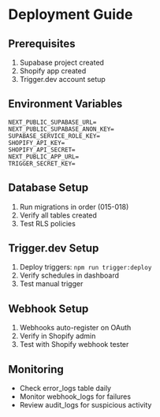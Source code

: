# Deployment Guide

## Prerequisites
1. Supabase project created
2. Shopify app created
3. Trigger.dev account setup

## Environment Variables
```env
NEXT_PUBLIC_SUPABASE_URL=
NEXT_PUBLIC_SUPABASE_ANON_KEY=
SUPABASE_SERVICE_ROLE_KEY=
SHOPIFY_API_KEY=
SHOPIFY_API_SECRET=
NEXT_PUBLIC_APP_URL=
TRIGGER_SECRET_KEY=
```

## Database Setup

1. Run migrations in order (015-018)
2. Verify all tables created
3. Test RLS policies

## Trigger.dev Setup

1. Deploy triggers: `npm run trigger:deploy`
2. Verify schedules in dashboard
3. Test manual trigger

## Webhook Setup

1. Webhooks auto-register on OAuth
2. Verify in Shopify admin
3. Test with Shopify webhook tester

## Monitoring

- Check error_logs table daily
- Monitor webhook_logs for failures
- Review audit_logs for suspicious activity
